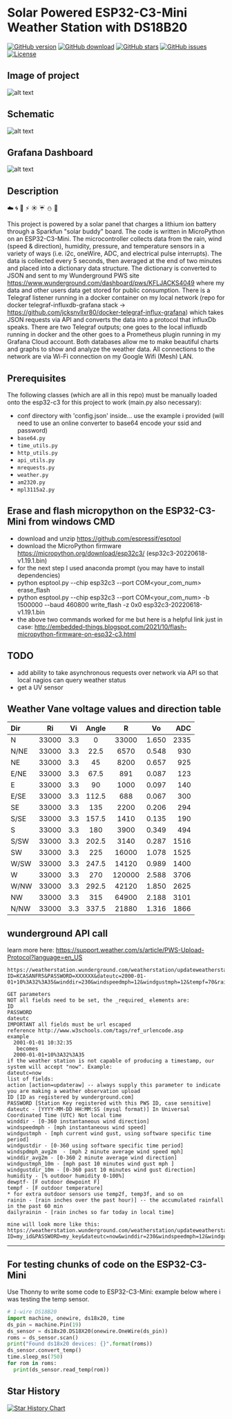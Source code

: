 # Solar Powered ESP32-C3-Mini Weather Station with DS18B20

[![GitHub version](https://img.shields.io/github/release/jcksnvllxr80/weather-station.svg)](lib-release)
[![GitHub download](https://img.shields.io/github/downloads/jcksnvllxr80/weather-station/total.svg)](lib-release)
[![GitHub stars](https://img.shields.io/github/stars/jcksnvllxr80/weather-station.svg)](lib-stars)
[![GitHub issues](https://img.shields.io/github/issues/jcksnvllxr80/weather-station.svg)](lib-issues)
[![License](https://img.shields.io/badge/license-MIT-blue.svg)](lib-licence)

## Image of project

![alt text](./etc/img/weather-station.jpg "Image of project")

## Schematic

![alt text](./etc/img/weather-station_schem.png "Schematic")

## Grafana Dashboard

![alt text](./etc/img/grafana-dashboard.png "Grafana Dashboard")

## Description

:cloud: :cyclone: :ocean: :zap: :sunny: :umbrella: :snowman: :foggy:

This project is powered by a solar panel that charges a lithium ion battery through a Sparkfun "solar buddy" board. The code is written in MicroPython on an ESP32-C3-Mini. The microcontroller collects data from the rain, wind (speed & direction), humidity, pressure, and temperature sensors in a variety of ways (i.e. i2c, oneWire, ADC, and electrical pulse interrupts). The data is collected every 5 seconds, then averaged at the end of two minutes and placed into a dictionary data structure. The dictionary is converted to JSON and sent to my Wunderground PWS site <https://www.wunderground.com/dashboard/pws/KFLJACKS4049> where my data and other users data get stored for public consumption. There is a Telegraf listener running in a docker container on my local network (repo for docker telegraf-influxdb-grafana stack -> <https://github.com/jcksnvllxr80/docker-telegraf-influx-grafana>) which takes JSON requests via API and converts the data into a protocol that influxDb speaks. There are two Telegraf outputs; one goes to the local influxdb running in docker and the other goes to a Prometheus plugin running in my Grafana Cloud account. Both databases allow me to make beautiful charts and graphs to show and analyze the weather data. All connections to the network are via Wi-Fi connection on my Google Wifi (Mesh) LAN. 

## Prerequisites

The following classes (which are all in this repo) must be manually loaded onto the esp32-c3 for this project to work (main.py also necessary):

- conf directory with 'config.json' inside... use the example i provided (will need to use an online converter to base64 encode your ssid and password)
- ``base64.py``
- ``time_utils.py``
- ``http_utils.py``
- ``api_utils.py``
- ``mrequests.py``
- ``weather.py``
- ``am2320.py``
- ``mpl3115a2.py``

## Erase and flash micropython on the ESP32-C3-Mini from windows CMD

- download and unzip <https://github.com/espressif/esptool>
- download the MicroPython firmware <https://micropython.org/download/esp32c3/> (esp32c3-20220618-v1.19.1.bin)
- for the next step I used anaconda prompt (you may have to install dependencies)
- python esptool.py --chip esp32c3 --port COM<your_com_num> erase_flash
- python esptool.py --chip esp32c3 --port COM<your_com_num> -b 1500000 --baud 460800 write_flash -z 0x0 esp32c3-20220618-v1.19.1.bin
- the above two commands worked for me but here is a helpful link just in case: <http://embedded-things.blogspot.com/2021/10/flash-micropython-firmware-on-esp32-c3.html>

## TODO

- add ability to take asynchronous requests over network via API so that local nagios can query weather status
- get a UV sensor

## Weather Vane voltage values and direction table

| Dir      | Ri          | Vi        | Angle      | R           | Vo          | ADC         |
| :---     |    :----:   |   :----:  |   :----:   |    :----:   |    :----:   |        ---: |
| N        | 33000       | 3.3       | 0          | 33000       | 1.650       | 2335        |
| N/NE     | 33000       | 3.3       | 22.5       | 6570        | 0.548       | 930         |
| NE       | 33000       | 3.3       | 45         | 8200        | 0.657       | 925         |
| E/NE     | 33000       | 3.3       | 67.5       | 891         | 0.087       | 123         |
| E        | 33000       | 3.3       | 90         | 1000        | 0.097       | 140         |
| E/SE     | 33000       | 3.3       | 112.5      | 688         | 0.067       | 300         |
| SE       | 33000       | 3.3       | 135        | 2200        | 0.206       | 294         |
| S/SE     | 33000       | 3.3       | 157.5      | 1410        | 0.135       | 190         |
| S        | 33000       | 3.3       | 180        | 3900        | 0.349       | 494         |
| S/SW     | 33000       | 3.3       | 202.5      | 3140        | 0.287       | 1516        |
| SW       | 33000       | 3.3       | 225        | 16000       | 1.078       | 1525        |
| W/SW     | 33000       | 3.3       | 247.5      | 14120       | 0.989       | 1400        |
| W        | 33000       | 3.3       | 270        | 120000      | 2.588       | 3706        |
| W/NW     | 33000       | 3.3       | 292.5      | 42120       | 1.850       | 2625        |
| NW       | 33000       | 3.3       | 315        | 64900       | 2.188       | 3101        |
| N/NW     | 33000       | 3.3       | 337.5      | 21880       | 1.316       | 1866        |

## wunderground API call

learn more here: <https://support.weather.com/s/article/PWS-Upload-Protocol?language=en_US>

```text
https://weatherstation.wunderground.com/weatherstation/updateweatherstation.php?ID=KCASANFR5&PASSWORD=XXXXXX&dateutc=2000-01-01+10%3A32%3A35&winddir=230&windspeedmph=12&windgustmph=12&tempf=70&rainin=0&baromin=29.1&dewptf=68.2&humidity=90&weather=&clouds=&softwaretype=vws%20versionxx&action=updateraw

GET parameters
NOT all fields need to be set, the _required_ elements are:
ID
PASSWORD 
dateutc
IMPORTANT all fields must be url escaped
reference http://www.w3schools.com/tags/ref_urlencode.asp
example
  2001-01-01 10:32:35
   becomes
  2000-01-01+10%3A32%3A35
if the weather station is not capable of producing a timestamp, our system will accept "now". Example:
dateutc=now
list of fields:
action [action=updateraw] -- always supply this parameter to indicate you are making a weather observation upload
ID [ID as registered by wunderground.com]
PASSWORD [Station Key registered with this PWS ID, case sensitive]
dateutc - [YYYY-MM-DD HH:MM:SS (mysql format)] In Universal Coordinated Time (UTC) Not local time
winddir - [0-360 instantaneous wind direction]
windspeedmph - [mph instantaneous wind speed]
windgustmph - [mph current wind gust, using software specific time period]
windgustdir - [0-360 using software specific time period]
windspdmph_avg2m  - [mph 2 minute average wind speed mph]
winddir_avg2m - [0-360 2 minute average wind direction]
windgustmph_10m - [mph past 10 minutes wind gust mph ]
windgustdir_10m - [0-360 past 10 minutes wind gust direction]
humidity - [% outdoor humidity 0-100%]
dewptf- [F outdoor dewpoint F]
tempf - [F outdoor temperature]
* for extra outdoor sensors use temp2f, temp3f, and so on
rainin - [rain inches over the past hour)] -- the accumulated rainfall in the past 60 min
dailyrainin - [rain inches so far today in local time]

mine will look more like this:
https://weatherstation.wunderground.com/weatherstation/updateweatherstation.php?ID=my_id&PASSWORD=my_key&dateutc=now&winddir=230&windspeedmph=12&windgustmph=12&tempf=70&rainin=0&dailyrainin=0&softwaretype=custom&action=updateraw

```

---

## For testing chunks of code on the ESP32-C3-Mini

Use Thonny to write some code to ESP32-C3-Mini: example below where i was testing the temp sensor.

```python
# 1-wire DS18B20
import machine, onewire, ds18x20, time
ds_pin = machine.Pin(19)
ds_sensor = ds18x20.DS18X20(onewire.OneWire(ds_pin))
roms = ds_sensor.scan()
print("Found ds18x20 devices: {}".format(roms))
ds_sensor.convert_temp()
time.sleep_ms(750)
for rom in roms:
  print(ds_sensor.read_temp(rom))
```

## Star History

[![Star History Chart](https://api.star-history.com/svg?repos=jcksnvllxr80/weather-station&type=Date)](https://star-history.com/#jcksnvllxr80/weather-station&Date)
